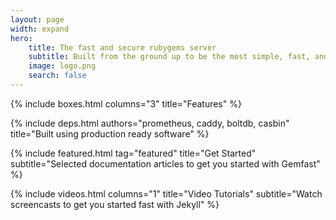 ```yaml
---
layout: page
width: expand
hero:
    title: The fast and secure rubygems server
    subtitle: Built from the ground up to be the most simple, fast, and secure way to self-host your ruby gems.
    image: logo.png
    search: false
---
```


{% include boxes.html columns="3" title="Features" %}

{% include deps.html authors="prometheus, caddy, boltdb, casbin" title="Built using production ready software" %}

{% include featured.html tag="featured" title="Get Started" subtitle="Selected documentation articles to get you started with Gemfast" %}

{% include videos.html columns="1" title="Video Tutorials" subtitle="Watch screencasts to get you started fast with Jekyll" %}
